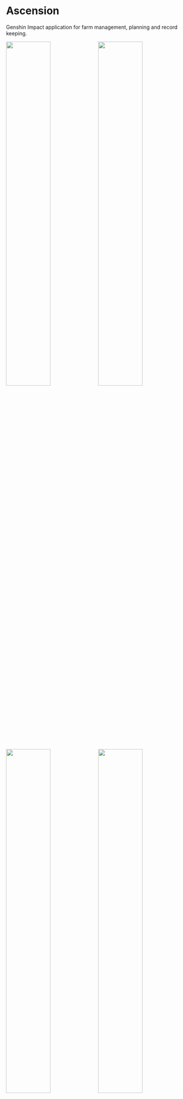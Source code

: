 # Ascension
Genshin Impact application for farm management, planning and record keeping.

<img src="https://user-images.githubusercontent.com/87685418/126262736-eac64444-9d2b-4da5-929b-6f90e147915b.png" width="49%" height="49%"> <img src="https://user-images.githubusercontent.com/87685418/126262745-0881d3a5-80a5-4fed-9dcf-a0a7d733572b.png" width="49%" height="49%"> 

<img src="https://user-images.githubusercontent.com/87685418/126262746-704b8752-2e39-419c-ba7a-e8eec5e45280.png" width="49%" height="49%"> <img src="https://user-images.githubusercontent.com/87685418/126262750-cd635f45-9b8a-4c23-bd7f-b92682374413.png" width="49%" height="49%"> 

## Tab: Ascension

Users can select any available character in the game and see what type of materials they need to level up their characters and their talents. At the lower left, players can manage which Ascension Phase they want to track, and the values will update.

## Tab: Weapons

Under Development

## Tab: Info

Basic tab with some information regarding the costs of leveling up a character, both in terms of Experience Books and Mora. More will be implemented in the future.

## Tab: Rolls

Players can keep track of their rolls from the different banners available in the game, and use the different buttons to reset either the 4☆ Pity or the 5☆ Pity, they can reset the counter all together and set them up manually.


# F.A.Q

Q: Can you get banned for using this app?
A: No, Ascension is a standalone application that doesn't interact with Genshin Impacts' files in any way.

Q: How can I keep the application over my game for easier use?
A: Pressing F5 makes the application be Always On Top. In order for this to work, the game needs to be run in Borderless Window. [Here](http://github.com) you can find two ways to make the game Borderless.

Q: 

# To-Do List

- Complete the Weapon tab
- Rework the info tab
- Add a Resin counter
